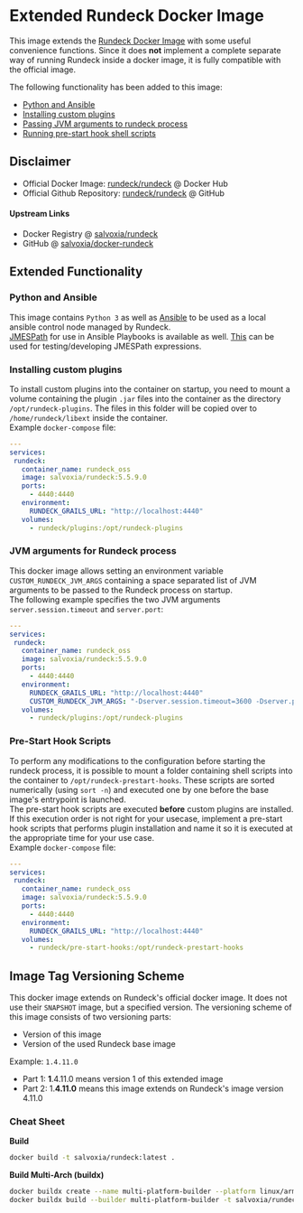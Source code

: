 # Extended Rundeck Docker Image

This image extends the [Rundeck Docker Image](https://hub.docker.com/r/rundeck/rundeck) with some useful convenience functions. Since it does __not__ implement a complete separate way of running Rundeck inside a docker image, it is fully compatible with the official image.

The following functionality has been added to this image:
* [Python and Ansible](#python-and-ansible)
* [Installing custom plugins](#installing-custom-plugins)
* [Passing JVM arguments to rundeck process](#jvm-arguments-for-rundeck-process)
* [Running pre-start hook shell scripts](#pre-start-hook-scripts)

## Disclaimer
* Official Docker Image: [rundeck/rundeck](https://hub.docker.com/r/rundeck/rundeck) @ Docker Hub
* Official Github Repository: [rundeck/rundeck](https://github.com/rundeck/rundeck) @ GitHub


#### Upstream Links

* Docker Registry @ [salvoxia/rundeck](https://hub.docker.com/r/salvoxia/rundeck)
* GitHub @ [salvoxia/docker-rundeck](https://github.com/salvoxia/docker-rundeck)


## Extended Functionality

### Python and Ansible

This image contains ```Python 3``` as well as [Ansible](https://www.ansible.com/) to be used as a local ansible control node managed by Rundeck.  
[JMESPath](https://jmespath.org) for use in Ansible Playbooks is available as well.
[This](https://mixedanalytics.com/tools/jmespath-expression-tester/) can be used for testing/developing JMESPath expressions.


### Installing custom plugins

To install custom plugins into the container on startup, you need to mount a volume containing the plugin `.jar` files into the container as the directory `/opt/rundeck-plugins`. The files in this folder will be copied over to `/home/rundeck/libext` inside the container.  
Example `docker-compose` file:
```yaml
---
services:
 rundeck:
   container_name: rundeck_oss
   image: salvoxia/rundeck:5.5.9.0
   ports:
     - 4440:4440
   environment:
     RUNDECK_GRAILS_URL: "http://localhost:4440"
   volumes:
     - rundeck/plugins:/opt/rundeck-plugins
```


### JVM arguments for Rundeck process

This docker image allows setting an environment variable `CUSTOM_RUNDECK_JVM_ARGS` containing a space separated list of JVM arguments to be passed to the Rundeck process on startup.  
The following example specifies the two JVM arguments `server.session.timeout` and `server.port`:
```yaml
---
services:
 rundeck:
   container_name: rundeck_oss
   image: salvoxia/rundeck:5.5.9.0
   ports:
     - 4440:4440
   environment:
     RUNDECK_GRAILS_URL: "http://localhost:4440"
     CUSTOM_RUNDECK_JVM_ARGS: "-Dserver.session.timeout=3600 -Dserver.port=8080"
   volumes:
     - rundeck/plugins:/opt/rundeck-plugins
```

### Pre-Start Hook Scripts

To perform any modifications to the configuration before starting the rundeck process, it is possible to mount a folder containing shell scripts into the container to `/opt/rundeck-prestart-hooks`. These scripts are sorted numerically (using `sort -n`) and executed one by one before the base image's entrypoint is launched.  
The pre-start hook scripts are executed __before__ custom plugins are installed. If this execution order is not right for your usecase, implement a pre-start hook scripts that performs plugin installation and name it so it is executed at the appropriate time for your use case.  
Example `docker-compose` file:
```yaml
---
services:
 rundeck:
   container_name: rundeck_oss
   image: salvoxia/rundeck:5.5.9.0
   ports:
     - 4440:4440
   environment:
     RUNDECK_GRAILS_URL: "http://localhost:4440"
   volumes:
     - rundeck/pre-start-hooks:/opt/rundeck-prestart-hooks
```

## Image Tag Versioning Scheme

This docker image extends on Rundeck's official docker image. It does not use their `SNAPSHOT` image, but a specified version.
The versioning scheme of this image consists of two versioning parts:
* Version of this image
* Version of the used Rundeck base image

Example: `1.4.11.0`
* Part 1: __1__.4.11.0 means version 1 of this extended image
* Part 2: 1.__4.11.0__ means this image extends on Rundeck's image version 4.11.0

### Cheat Sheet
__Build__ 
```bash
docker build -t salvoxia/rundeck:latest .
```
__Build Multi-Arch (buildx)__ 
 ```bash
 docker buildx create --name multi-platform-builder --platform linux/arm/v7,linux/arm64/v8,linux/amd64
 docker buildx build --builder multi-platform-builder -t salvoxia/rundeck:latest .
```